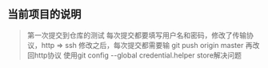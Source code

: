 ## 当前项目的说明

>第一次提交到仓库的测试
>每次提交都要填写用户名和密码，修改了传输协议，http => ssh
>修改之后，每次提交都需要输 git push origin master
再改回http协议
使用git config --global credential.helper store解决问题